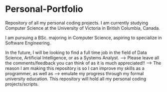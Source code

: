 # Personal-Portfolio
Repository of all my personal coding projects.
I am currently studying Computer Science at the University of Victoria in British Columbia, Canada.



I am pursuing a BSc. majoring in Computer Science, aspiring to specialize in Software Engineering.



In the future, I will be looking to find a full time job in the field of Data Science, Artificial Intelligence,
or as a Systems Analyst.
--> Please leave all the comments/feedback you can think of as it is much appreciated!!
--> The reason I am making this repository is so I can improve my skills as a programmer, as well as
--> emulate my progress through my formal university education.
This repository will hold all my personal coding projects/scripts.
